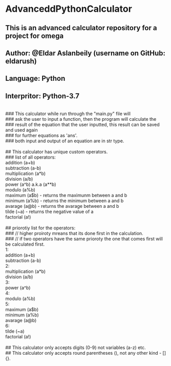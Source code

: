 # AdvanceddPythonCalculator
## This is an advanced calculator repository for a project for omega <br />
## Author: @Eldar Aslanbeily (username on GitHub: eldarush) <br />
## Language: Python <br />
## Interpritor: Python-3.7 <br />
<br />
### This calculator while run through the "main.py" file will <br />
### ask the user to input a function, then the program will calculate the  <br />
### result of the equation that the user inputted, this result can be saved and used again <br />
### for further equations as 'ans'. <br />
### both input and output of an equation are in str type. <br />
<br />
## This calculator has unique custom operators. <br />
### list of all operators:<br />
  addition (a+b) <br />
  subtraction (a-b) <br />
  multiplication (a*b) <br />
  division (a/b) <br />
  power (a^b) a.k.a (a**b) <br />
  modulo (a%b) <br />
  maximum (a$b) - returns the maximunm between a and b <br />
  minimum (a%b) - returns the minimum between a and b <br />
  avarage (a@b) - returns the avarage between a and b <br />
  tilde (~a) - returns the negative value of a <br />
  factorial (a!) <br />
  <br />
## priorotiy list for the operators: <br />
### // higher proiroty mreans that its done first in the calculation. <br />
### // if two operators have the same prioroty the one that comes first will be calculated first. <br />
  1: <br />
    addition (a+b) <br />
    subtraction (a-b) <br />
  2: <br />
    multiplication (a*b) <br />
    division (a/b) <br />
  3: <br />
    power (a^b) <br />
  4: <br />
    modulo (a%b) <br />
  5: <br />
    maximum (a$b) <br />
    minimum (a%b) <br />
    avarage (a@b) <br />
  6: <br />
    tilde (~a) <br />
    factorial (a!) <br />
  <br />
## This calculator only accepts digits (0-9) not variables (a-z) etc.  <br />
## This calculator only accepts round parentheses (), not any other kind - [] {}. <br />
